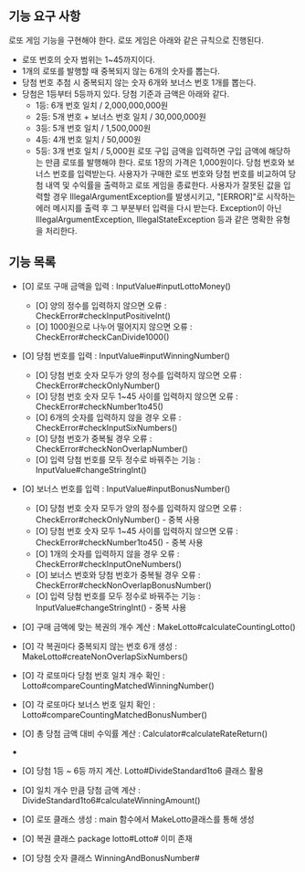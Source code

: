 ## 기능 요구 사항
로또 게임 기능을 구현해야 한다. 로또 게임은 아래와 같은 규칙으로 진행된다.

- 로또 번호의 숫자 범위는 1~45까지이다.
- 1개의 로또를 발행할 때 중복되지 않는 6개의 숫자를 뽑는다.
- 당첨 번호 추첨 시 중복되지 않는 숫자 6개와 보너스 번호 1개를 뽑는다.
- 당첨은 1등부터 5등까지 있다. 당첨 기준과 금액은 아래와 같다.
    - 1등: 6개 번호 일치 / 2,000,000,000원
    - 2등: 5개 번호 + 보너스 번호 일치 / 30,000,000원
    - 3등: 5개 번호 일치 / 1,500,000원
    - 4등: 4개 번호 일치 / 50,000원
    - 5등: 3개 번호 일치 / 5,000원
      로또 구입 금액을 입력하면 구입 금액에 해당하는 만큼 로또를 발행해야 한다.
      로또 1장의 가격은 1,000원이다.
      당첨 번호와 보너스 번호를 입력받는다.
      사용자가 구매한 로또 번호와 당첨 번호를 비교하여 당첨 내역 및 수익률을 출력하고 로또 게임을 종료한다.
      사용자가 잘못된 값을 입력할 경우 IllegalArgumentException를 발생시키고, "[ERROR]"로 시작하는 에러 메시지를 출력 후 그 부분부터 입력을 다시 받는다.
      Exception이 아닌 IllegalArgumentException, IllegalStateException 등과 같은 명확한 유형을 처리한다.

## 기능 목록
- [O] 로또 구매 금액을 입력 : InputValue#inputLottoMoney()
  - [O] 양의 정수를 입력하지 않으면 오류 : CheckError#checkInputPositiveInt()
  - [O] 1000원으로 나누어 떨어지지 않으면 오류 : CheckError#checkCanDivide1000()

- [O] 당첨 번호를 입력 : InputValue#inputWinningNumber()
  - [O] 당첨 번호 숫자 모두가 양의 정수를 입력하지 않으면 오류 : CheckError#checkOnlyNumber()
  - [O] 당첨 번호 숫자 모두 1~45 사이를 입력하지 않으면 오류 : CheckError#checkNumber1to45()
  - [O] 6개의 숫자를 입력하지 않을 경우 오류 : CheckError#checkInputSixNumbers()
  - [O] 당첨 번호가 중복될 경우 오류 : CheckError#checkNonOverlapNumber()
  - [O] 입력 당첨 번호를 모두 정수로 바꿔주는 기능 : InputValue#changeStringInt()
  
- [O] 보너스 번호를 입력 : InputValue#inputBonusNumber()
  - [O] 당첨 번호 숫자 모두가 양의 정수를 입력하지 않으면 오류 : CheckError#checkOnlyNumber() - 중복 사용
  - [O] 당첨 번호 숫자 모두 1~45 사이를 입력하지 않으면 오류 : CheckError#checkNumber1to45() - 중복 사용
  - [O] 1개의 숫자를 입력하지 않을 경우 오류 : CheckError#checkInputOneNumbers()
  - [O] 보너스 번호와 당첨 번호가 중복될 경우 오류 : CheckError#checkNonOverlapBonusNumber()
  - [O] 입력 당첨 번호를 모두 정수로 바꿔주는 기능 : InputValue#changeStringInt() - 중복 사용
  
- [O] 구매 금액에 맞는 복권의 개수 계산 : MakeLotto#calculateCountingLotto()
- [O] 각 복권마다 중복되지 않는 번호 6개 생성 : MakeLotto#createNonOverlapSixNumbers()

- [O] 각 로또마다 당첨 번호 일치 개수 확인 : Lotto#compareCountingMatchedWinningNumber()
- [O] 각 로또마다 보너스 번호 일치 확인 : Lotto#compareCountingMatchedBonusNumber()
- [O] 총 당첨 금액 대비 수익률 계산 : Calculator#calculateRateReturn()
- 
- [O] 당첨 1등 ~ 6등 까지 계산. Lotto#DivideStandard1to6 클래스 활용
- [O] 일치 개수 만큼 당첨 금액 계산 : DivideStandard1to6#calculateWinningAmount()

- [O] 로또 클래스 생성 : main 함수에서 MakeLotto클래스를 통해 생성
- [O] 복권 클래스 package lotto#Lotto# 이미 존재

- [O] 당첨 숫자 클래스 WinningAndBonusNumber#